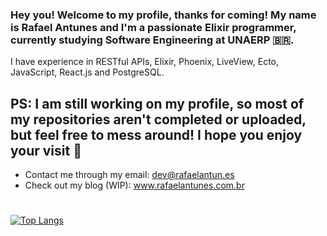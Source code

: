 ### Hey you! Welcome to my profile, thanks for coming! My name is Rafael Antunes and I'm a passionate Elixir programmer, currently studying Software Engineering at UNAERP 🇧🇷. 
I have experience in RESTful APIs, Elixir, Phoenix, LiveView, Ecto, JavaScript, React.js and PostgreSQL.



## PS: I am still working on my profile, so most of my repositories aren't completed or uploaded, but feel free to mess around! I hope you enjoy your visit 🤪


- Contact me through my email: dev@rafaelantun.es
- Check out my blog (WIP): www.rafaelantunes.com.br


#

[![Top Langs](https://github-readme-stats.vercel.app/api/top-langs/?username=devrafaelantunes)](https://github.com/devrafaelantunes/github-readme-stats)
